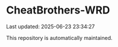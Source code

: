 # CheatBrothers-WRD

Last updated: 2025-06-23 23:34:27

This repository is automatically maintained.

